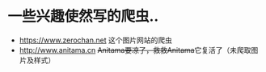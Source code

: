 # 一些兴趣使然写的爬虫..

- https://www.zerochan.net 这个图片网站的爬虫
- http://www.anitama.cn ~~Anitama要凉了，救救Anitama~~它复活了（未爬取图片及样式）